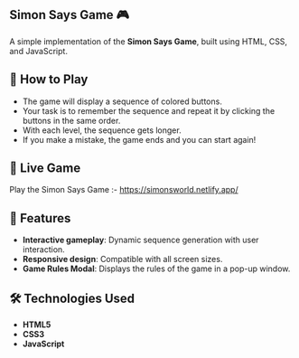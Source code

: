 ## Simon Says Game 🎮

A simple implementation of the **Simon Says Game**, built using HTML, CSS, and JavaScript.

## 🎯 How to Play
- The game will display a sequence of colored buttons.
- Your task is to remember the sequence and repeat it by clicking the buttons in the same order.
- With each level, the sequence gets longer. 
- If you make a mistake, the game ends and you can start again!

## 🔗 Live Game
Play the Simon Says Game :- https://simonsworld.netlify.app/

## 🚀 Features
- **Interactive gameplay**: Dynamic sequence generation with user interaction.
- **Responsive design**: Compatible with all screen sizes.
- **Game Rules Modal**: Displays the rules of the game in a pop-up window.

## 🛠️ Technologies Used
- **HTML5**
- **CSS3**
- **JavaScript**

